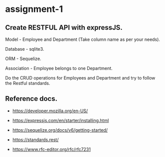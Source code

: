 # assignment-1

## Create RESTFUL API with expressJS.

Model - Employee and Department (Take column name as per your needs).

Database - sqlite3.

ORM - Sequelize.

Association - Employee belongs to one Department.

Do the CRUD operations for Employees and Department and try to follow the Restful standards.

## Reference docs.

- https://developer.mozilla.org/en-US/

- https://expressjs.com/en/starter/installing.html

- https://sequelize.org/docs/v6/getting-started/

- https://standards.rest/

- https://www.rfc-editor.org/rfc/rfc7231
